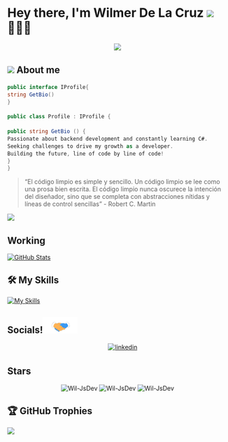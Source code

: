 # Hey there, I'm Wilmer De La Cruz <img src="https://upload.wikimedia.org/wikipedia/commons/thumb/e/e4/Twitter_Verified_Badge.svg/800px-Twitter_Verified_Badge.svg.png" height="20px"/> 👨🏽‍💻

<p align="center">
  <a href="https://github.com/DenverCoder1/readme-typing-svg"><img src="https://readme-typing-svg.herokuapp.com?lines=Software+Development+Student;In+Process+of+Backend+Developer;Increasing%20my%20learning&center=true&width=500&height=50"></a>
</p>

## <picture><img src = "https://github.com/7oSkaaa/7oSkaaa/blob/main/Images/about_me.gif?raw=true" width = 50px></picture> About me
```C#
public interface IProfile{
string GetBio()
}

public class Profile : IProfile {

public string GetBio () {
Passionate about backend development and constantly learning C#.
Seeking challenges to drive my growth as a developer.
Building the future, line of code by line of code!
}
}
```
> “El código limpio es simple y sencillo. Un código limpio se lee como una prosa bien escrita. El código limpio nunca oscurece la intención del diseñador, sino que se completa con abstracciones nítidas y líneas de control sencillas” - Robert C. Martin

<img src="https://user-images.githubusercontent.com/73097560/115834477-dbab4500-a447-11eb-908a-139a6edaec5c.gif">

<h2 align="left">Working</h2>

<div>
  <p align="left">
	<a href="https://github.com/Wil-JsDev/ExpenseAPI">
      		<img src="https://github-readme-stats.vercel.app/api/pin/?username=Wil-JsDev&repo=ExpenseAPI-back&theme=tokyonight" alt="GitHub Stats" />
	</a>	
  </p>
</div>

## 🛠️ My Skills
[![My Skills](https://skillicons.dev/icons?i=cs,dotnet,postgres,redis,mongodb,docker)](https://skillicons.dev)

## <b>Socials!</b><img src="https://github.com/0xAbdulKhalid/0xAbdulKhalid/raw/main/assets/mdImages/handshake.gif" width ="80">

<div align='center'>
<ul>
<a href="https://www.linkedin.com/in/wilmer-jose-de-la-cruz-22919925a/" target="_blank">
<img src="https://img.shields.io/badge/linkedin:  Wilmer De La Cruz-%2300acee.svg?color=405DE6&style=for-the-badge&logo=linkedin&logoColor=white" alt=linkedin style="margin-bottom: 5px;"/>
</a>
</ul>
</div>

<h2 align="left">Stars</h2> 

<div align="center">
  <img height="180em" src="https://github-readme-stats.vercel.app/api/top-langs/?username=Wil-JsDev&layout=compact&theme=tokyonight" alt="Wil-JsDev" />
  <img height="180em" src="https://github-readme-stats.vercel.app/api?username=Wil-JsDev&show_icons=true&locale=en&theme=tokyonight" alt="Wil-JsDev" />
  <img height="180em" src="https://github-readme-streak-stats.herokuapp.com/?user=Wil-JsDev&theme=tokyonight" alt="Wil-JsDev" />
</div>

## 🏆 GitHub Trophies
![](https://github-profile-trophy.vercel.app/?username=Wil-JsDev&theme=nord&no-frame=false&no-bg=true&margin-w=4)

<!-- Proudly created with GPRM ( https://gprm.itsvg.in ) -->
